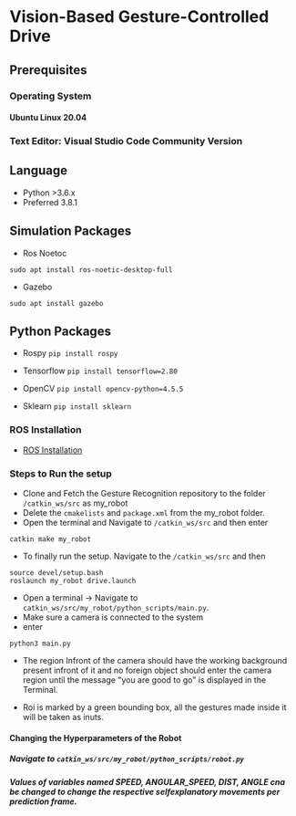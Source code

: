 
# Vision-Based Gesture-Controlled Drive

## Prerequisites

### Operating System

#### Ubuntu Linux 20.04

### Text Editor: Visual Studio Code Community Version

## Language

* Python >3.6.x
* Preferred 3.8.1

## Simulation Packages

* Ros Noetoc

<code>sudo apt install ros-noetic-desktop-full</code>

* Gazebo

<code>sudo apt install gazebo</code>

## Python Packages

* Rospy
<code>pip install rospy</code>

* Tensorflow
<code>pip install tensorflow=2.80</code>

* OpenCV
<code>pip install opencv-python=4.5.5</code>

* Sklearn
<code>pip install sklearn</code>

### ROS Installation

* <a href="http://wiki.ros.org/noetic/Installation/Ubuntu">ROS Installation</a>

### Steps to Run the setup

* Clone and Fetch the Gesture Recognition repository to the folder <code>/catkin_ws/src</code> as my_robot
* Delete the <code>cmakelists</code> and <code>package.xml</code> from the my_robot folder.
* Open the terminal and Navigate to <code>/catkin_ws/src</code> and then enter
```
catkin make my_robot
```
* To finally run the setup. Navigate to the <code>/catkin_ws/src</code> and then
```
source devel/setup.bash
roslaunch my_robot drive.launch
```

* Open a terminal -> Navigate to <code>catkin_ws/src/my_robot/python_scripts/main.py</code>.
* Make sure a camera is connected to the system
* enter 
```
python3 main.py
```
* The region Infront of the camera should have the working background present infront of it and no foreign object should enter the camera region until the message "you are good to go" is displayed in the Terminal.

* Roi is marked by a green bounding box, all the gestures made inside it will be taken as inuts.

#### Changing the Hyperparameters of the Robot

##### Navigate to ```catkin_ws/src/my_robot/python_scripts/robot.py```

##### Values of variables named SPEED, ANGULAR_SPEED, DIST, ANGLE cna be changed to change the respective selfexplanatory movements per prediction frame.
